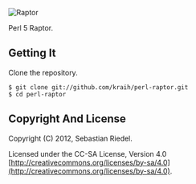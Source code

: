 ![Raptor](https://raw.github.com/kraih/perl-raptor/master/example.png)

  Perl 5 Raptor.

## Getting It

  Clone the repository.

    $ git clone git://github.com/kraih/perl-raptor.git
    $ cd perl-raptor

## Copyright And License

  Copyright (C) 2012, Sebastian Riedel.

  Licensed under the CC-SA License, Version 4.0 [http://creativecommons.org/licenses/by-sa/4.0](http://creativecommons.org/licenses/by-sa/4.0).
